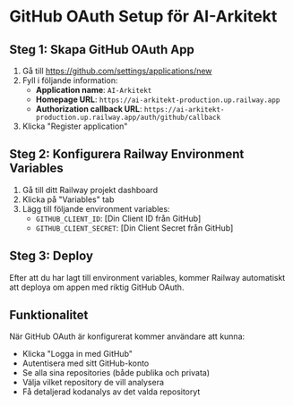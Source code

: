 # GitHub OAuth Setup för AI-Arkitekt

## Steg 1: Skapa GitHub OAuth App

1. Gå till https://github.com/settings/applications/new
2. Fyll i följande information:
   - **Application name**: `AI-Arkitekt`
   - **Homepage URL**: `https://ai-arkitekt-production.up.railway.app`
   - **Authorization callback URL**: `https://ai-arkitekt-production.up.railway.app/auth/github/callback`
3. Klicka "Register application"

## Steg 2: Konfigurera Railway Environment Variables

1. Gå till ditt Railway projekt dashboard
2. Klicka på "Variables" tab
3. Lägg till följande environment variables:
   - `GITHUB_CLIENT_ID`: [Din Client ID från GitHub]
   - `GITHUB_CLIENT_SECRET`: [Din Client Secret från GitHub]

## Steg 3: Deploy

Efter att du har lagt till environment variables, kommer Railway automatiskt att deploya om appen med riktig GitHub OAuth.

## Funktionalitet

När GitHub OAuth är konfigurerat kommer användare att kunna:
- Klicka "Logga in med GitHub"
- Autentisera med sitt GitHub-konto
- Se alla sina repositories (både publika och privata)
- Välja vilket repository de vill analysera
- Få detaljerad kodanalys av det valda repositoryt